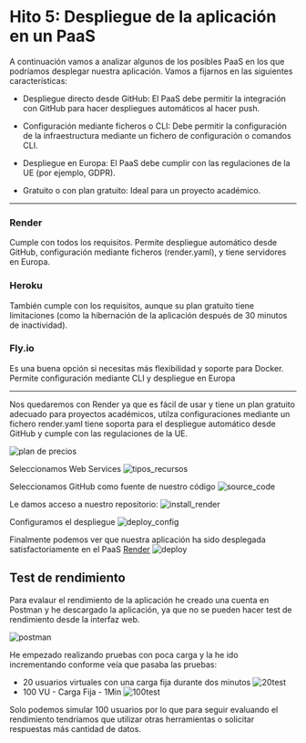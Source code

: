 # Hito 5: Despliegue de la aplicación en un PaaS
A continuación vamos a analizar algunos de los posibles PaaS en los que podríamos desplegar nuestra aplicación.
Vamos a fijarnos en las siguientes características:
  - Despliegue directo desde GitHub: El PaaS debe permitir la integración con GitHub para hacer despliegues automáticos al hacer push.

  - Configuración mediante ficheros o CLI: Debe permitir la configuración de la infraestructura mediante un fichero de configuración o comandos CLI.

  - Despliegue en Europa: El PaaS debe cumplir con las regulaciones de la UE (por ejemplo, GDPR).

  - Gratuito o con plan gratuito: Ideal para un proyecto académico.
---
### Render
Cumple con todos los requisitos. Permite despliegue automático desde GitHub, configuración mediante ficheros (render.yaml), y tiene servidores en Europa.

### Heroku
También cumple con los requisitos, aunque su plan gratuito tiene limitaciones (como la hibernación de la aplicación después de 30 minutos de inactividad).

### Fly.io
Es una buena opción si necesitas más flexibilidad y soporte para Docker. Permite configuración mediante CLI y despliegue en Europa

---
Nos quedaremos con Render ya que es fácil de usar y tiene un plan gratuito adecuado para proyectos académicos, utilza configuraciones mediante un fichero render.yaml tiene soporta para el despliegue automático desde GitHub y cumple con las regulaciones de la UE.

![plan de precios](images/plan_de_precios.png)

Seleccionamos Web Services
![tipos_recursos](images/tipos_recursos.png)

Seleccionamos GitHub como fuente de nuestro código
![source_code](images/source_code.png)

Le damos acceso a nuestro repositorio:
![install_render](images/install_render.png)

Configuramos el despliegue
![deploy_config](images/deploy_config.png)

Finalmente podemos ver que nuestra aplicación ha sido desplegada satisfactoriamente en el PaaS [Render](https://render.com/)
![deploy](images/deploy.png)

## Test de rendimiento
Para evalaur el rendimiento de la aplicación he creado una cuenta en Postman y he descargado la aplicación, ya que no se pueden hacer test de rendimiento desde la interfaz web.

![postman](images/postman.png)

He empezado realizando pruebas con poca carga y la he ido incrementando conforme veía que pasaba las pruebas:

- 20 usuarios virtuales con una carga fija durante dos minutos
![20test](images/20test.png)
- 100 VU - Carga Fija - 1Min
![100test](images/100test.png)

Solo podemos simular 100 usuarios por lo que para seguir evaluando el rendimiento tendríamos que utilizar otras herramientas o solicitar respuestas más cantidad de datos.